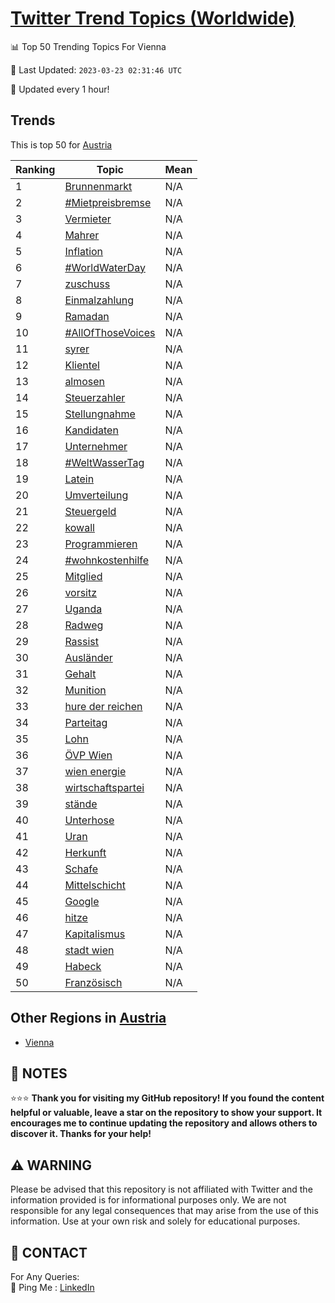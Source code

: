 [Twitter Trend Topics (Worldwide)](https://github.com/ErcinDedeoglu/Twitter-Trend-Topics)
==========


📊 Top 50 Trending Topics For Vienna

📆 Last Updated: `2023-03-23 02:31:46 UTC`

🔧 Updated every 1 hour!


## Trends

This is top 50 for [Austria](</Austria>)

| Ranking | Topic | Mean |
| ------- | ------------ | ------------ |
| 1 | [Brunnenmarkt](http://twitter.com/search?q=Brunnenmarkt) | N/A |
| 2 | [#Mietpreisbremse](http://twitter.com/search?q=%23Mietpreisbremse) | N/A |
| 3 | [Vermieter](http://twitter.com/search?q=Vermieter) | N/A |
| 4 | [Mahrer](http://twitter.com/search?q=Mahrer) | N/A |
| 5 | [Inflation](http://twitter.com/search?q=Inflation) | N/A |
| 6 | [#WorldWaterDay](http://twitter.com/search?q=%23WorldWaterDay) | N/A |
| 7 | [zuschuss](http://twitter.com/search?q=zuschuss) | N/A |
| 8 | [Einmalzahlung](http://twitter.com/search?q=Einmalzahlung) | N/A |
| 9 | [Ramadan](http://twitter.com/search?q=Ramadan) | N/A |
| 10 | [#AllOfThoseVoices](http://twitter.com/search?q=%23AllOfThoseVoices) | N/A |
| 11 | [syrer](http://twitter.com/search?q=syrer) | N/A |
| 12 | [Klientel](http://twitter.com/search?q=Klientel) | N/A |
| 13 | [almosen](http://twitter.com/search?q=almosen) | N/A |
| 14 | [Steuerzahler](http://twitter.com/search?q=Steuerzahler) | N/A |
| 15 | [Stellungnahme](http://twitter.com/search?q=Stellungnahme) | N/A |
| 16 | [Kandidaten](http://twitter.com/search?q=Kandidaten) | N/A |
| 17 | [Unternehmer](http://twitter.com/search?q=Unternehmer) | N/A |
| 18 | [#WeltWasserTag](http://twitter.com/search?q=%23WeltWasserTag) | N/A |
| 19 | [Latein](http://twitter.com/search?q=Latein) | N/A |
| 20 | [Umverteilung](http://twitter.com/search?q=Umverteilung) | N/A |
| 21 | [Steuergeld](http://twitter.com/search?q=Steuergeld) | N/A |
| 22 | [kowall](http://twitter.com/search?q=kowall) | N/A |
| 23 | [Programmieren](http://twitter.com/search?q=Programmieren) | N/A |
| 24 | [#wohnkostenhilfe](http://twitter.com/search?q=%23wohnkostenhilfe) | N/A |
| 25 | [Mitglied](http://twitter.com/search?q=Mitglied) | N/A |
| 26 | [vorsitz](http://twitter.com/search?q=vorsitz) | N/A |
| 27 | [Uganda](http://twitter.com/search?q=Uganda) | N/A |
| 28 | [Radweg](http://twitter.com/search?q=Radweg) | N/A |
| 29 | [Rassist](http://twitter.com/search?q=Rassist) | N/A |
| 30 | [Ausländer](http://twitter.com/search?q=Ausl%c3%a4nder) | N/A |
| 31 | [Gehalt](http://twitter.com/search?q=Gehalt) | N/A |
| 32 | [Munition](http://twitter.com/search?q=Munition) | N/A |
| 33 | [hure der reichen](http://twitter.com/search?q=hure+der+reichen) | N/A |
| 34 | [Parteitag](http://twitter.com/search?q=Parteitag) | N/A |
| 35 | [Lohn](http://twitter.com/search?q=Lohn) | N/A |
| 36 | [ÖVP Wien](http://twitter.com/search?q=%c3%96VP+Wien) | N/A |
| 37 | [wien energie](http://twitter.com/search?q=wien+energie) | N/A |
| 38 | [wirtschaftspartei](http://twitter.com/search?q=wirtschaftspartei) | N/A |
| 39 | [stände](http://twitter.com/search?q=st%c3%a4nde) | N/A |
| 40 | [Unterhose](http://twitter.com/search?q=Unterhose) | N/A |
| 41 | [Uran](http://twitter.com/search?q=Uran) | N/A |
| 42 | [Herkunft](http://twitter.com/search?q=Herkunft) | N/A |
| 43 | [Schafe](http://twitter.com/search?q=Schafe) | N/A |
| 44 | [Mittelschicht](http://twitter.com/search?q=Mittelschicht) | N/A |
| 45 | [Google](http://twitter.com/search?q=Google) | N/A |
| 46 | [hitze](http://twitter.com/search?q=hitze) | N/A |
| 47 | [Kapitalismus](http://twitter.com/search?q=Kapitalismus) | N/A |
| 48 | [stadt wien](http://twitter.com/search?q=stadt+wien) | N/A |
| 49 | [Habeck](http://twitter.com/search?q=Habeck) | N/A |
| 50 | [Französisch](http://twitter.com/search?q=Franz%c3%b6sisch) | N/A |



## Other Regions in [Austria](</Austria>)

* [Vienna](</Austria/Vienna.md>)



## 📝 NOTES

⭐⭐⭐ **Thank you for visiting my GitHub repository! If you found the content helpful or valuable, leave a star on the repository to show your support. It encourages me to continue updating the repository and allows others to discover it. Thanks for your help!**


## ⚠️ WARNING

Please be advised that this repository is not affiliated with Twitter and the information provided is for informational purposes only. We are not responsible for any legal consequences that may arise from the use of this information. Use at your own risk and solely for educational purposes.


## 📨 CONTACT

 For Any Queries:  
            🏓 Ping Me : [LinkedIn](https://www.linkedin.com/in/ercindedeoglu/)
